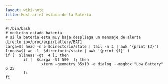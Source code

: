 ```yaml
---
layout: wiki-note
title: Mostrar el estado de la Batería
---
```


    #!/bin/bash
    # medicion estado bateria
    # si la bateria esta muy baja despliega un mensaje de alerta
    directorio=/proc/acpi/battery/BAT1
    carga=$( head -n 5 $directorio/state | tail -n 1 | awk '{print $3}')
    lineas=$( wc -l  $directorio/state | awk '{print $1}' )
    if [  $lineas -gt  4 ]; then
            if [  $carga -lt 500  ]; then
                    xterm -geometry 35x10 -e dialog --msgbox "Low Battery" 6 25
            fi
    fi
